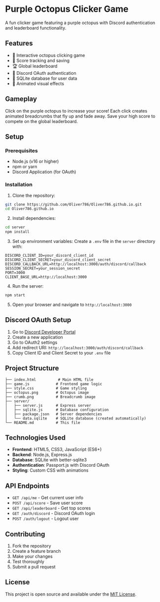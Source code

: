 # Purple Octopus Clicker Game

A fun clicker game featuring a purple octopus with Discord authentication and leaderboard functionality.

## Features

- 🐙 Interactive octopus clicking game
- 🎯 Score tracking and saving
- 🏆 Global leaderboard
- 🔐 Discord OAuth authentication
- 💾 SQLite database for user data
- 🎨 Animated visual effects

## Gameplay

Click on the purple octopus to increase your score! Each click creates animated breadcrumbs that fly up and fade away. Save your high score to compete on the global leaderboard.

## Setup

### Prerequisites

- Node.js (v16 or higher)
- npm or yarn
- Discord Application (for OAuth)

### Installation

1. Clone the repository:
```bash
git clone https://github.com/Oliver786/Oliver786.github.io.git
cd Oliver786.github.io
```

2. Install dependencies:
```bash
cd server
npm install
```

3. Set up environment variables:
Create a `.env` file in the `server` directory with:
```
DISCORD_CLIENT_ID=your_discord_client_id
DISCORD_CLIENT_SECRET=your_discord_client_secret
DISCORD_CALLBACK_URL=http://localhost:3000/auth/discord/callback
SESSION_SECRET=your_session_secret
PORT=3000
CLIENT_BASE_URL=http://localhost:3000
```

4. Run the server:
```bash
npm start
```

5. Open your browser and navigate to `http://localhost:3000`

## Discord OAuth Setup

1. Go to [Discord Developer Portal](https://discord.com/developers/applications)
2. Create a new application
3. Go to OAuth2 settings
4. Add redirect URI: `http://localhost:3000/auth/discord/callback`
5. Copy Client ID and Client Secret to your `.env` file

## Project Structure

```
├── index.html          # Main HTML file
├── game.js            # Frontend game logic
├── style.css          # Game styling
├── octopus.png        # Octopus image
├── crumb.png          # Breadcrumb image
├── server/
│   ├── server.js      # Express server
│   ├── sqlite.js      # Database configuration
│   ├── package.json   # Server dependencies
│   └── data.sqlite    # SQLite database (created automatically)
└── README.md          # This file
```

## Technologies Used

- **Frontend**: HTML5, CSS3, JavaScript (ES6+)
- **Backend**: Node.js, Express.js
- **Database**: SQLite with better-sqlite3
- **Authentication**: Passport.js with Discord OAuth
- **Styling**: Custom CSS with animations

## API Endpoints

- `GET /api/me` - Get current user info
- `POST /api/score` - Save user score
- `GET /api/leaderboard` - Get top scores
- `GET /auth/discord` - Discord OAuth login
- `POST /auth/logout` - Logout user

## Contributing

1. Fork the repository
2. Create a feature branch
3. Make your changes
4. Test thoroughly
5. Submit a pull request

## License

This project is open source and available under the [MIT License](LICENSE).

